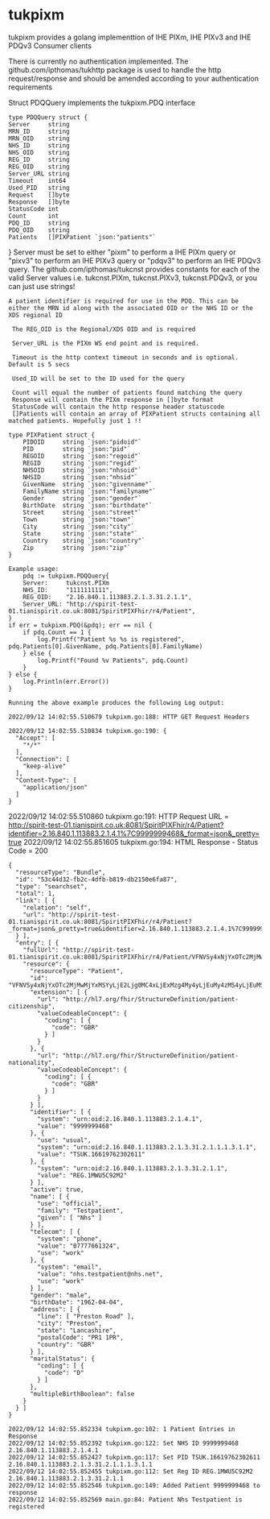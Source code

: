 # tukpixm
tukpixm provides a golang implementtion of IHE PIXm, IHE PIXv3 and IHE PDQv3 Consumer clients

There is currently no authentication implemented. The github.com/ipthomas/tukhttp package is used to handle the http request/response and should be amended according to your authentication requirements

Struct PDQQuery implements the tukpixm.PDQ interface

	type PDQQuery struct {
	Server     string
	MRN_ID     string
	MRN_OID    string
	NHS_ID     string
	NHS_OID    string
	REG_ID     string
	REG_OID    string
	Server_URL string
	Timeout    int64
	Used_PID   string
	Request    []byte
	Response   []byte
	StatusCode int
	Count      int
	PDQ_ID     string
	PDQ_OID    string
	Patients   []PIXPatient `json:"patients"`
}
	Server must be set to either "pixm" to perform a IHE PIXm query or "pixv3" to perform an IHE PIXv3 query or "pdqv3" to perform an IHE PDQv3 query. The github.com/ipthomas/tukcnst provides constants for each of the valid Server values i.e. tukcnst.PIXm, tukcnst.PIXv3, tukcnst.PDQv3, or you can just use strings!
	
	A patient identifier is required for use in the PDQ. This can be either the MRN id along with the associated OID or the NHS ID or the XDS regional ID

	 The REG_OID is the Regional/XDS OID and is required
	 
	 Server_URL is the PIXm WS end point and is required.

	 Timeout is the http context timeout in seconds and is optional. Default is 5 secs

	 Used_ID will be set to the ID used for the query
	 
	 Count will equal the number of patients found matching the query
	 Response will contain the PIXm response in []byte format
	 StatusCode will contain the http response header statuscode
	 []Patients will contain an array of PIXPatient structs containing all matched patients. Hopefully just 1 !!

	type PIXPatient struct {
		PIDOID     string `json:"pidoid"`
		PID        string `json:"pid"`
		REGOID     string `json:"regoid"`
		REGID      string `json:"regid"`
		NHSOID     string `json:"nhsoid"`
		NHSID      string `json:"nhsid"`
		GivenName  string `json:"givenname"`
		FamilyName string `json:"familyname"`
		Gender     string `json:"gender"`
		BirthDate  string `json:"birthdate"`
		Street     string `json:"street"`
		Town       string `json:"town"`
		City       string `json:"city"`
		State      string `json:"state"`
		Country    string `json:"country"`
		Zip        string `json:"zip"`
	}

	Example usage:
		pdq := tukpixm.PDQQuery{
		Server:     tukcnst.PIXm
		NHS_ID:     "1111111111",
		REG_OID:    "2.16.840.1.113883.2.1.3.31.2.1.1",
		Server_URL: "http://spirit-test-01.tianispirit.co.uk:8081/SpiritPIXFhir/r4/Patient",
	}
	if err = tukpixm.PDQ(&pdq); err == nil {
		if pdq.Count == 1 {
			log.Printf("Patient %s %s is registered", pdq.Patients[0].GivenName, pdq.Patients[0].FamilyName)
		} else {
			log.Printf("Found %v Patients", pdq.Count)
		}
	} else {
		log.Println(err.Error())
	}

	Running the above example produces the following Log output:

	2022/09/12 14:02:55.510679 tukpixm.go:188: HTTP GET Request Headers

	2022/09/12 14:02:55.510834 tukpixm.go:190: {
	  "Accept": [
	    "*/*"
	  ],
	  "Connection": [
	    "keep-alive"
	  ],
	  "Content-Type": [
	    "application/json"
	  ]
	}

2022/09/12 14:02:55.510860 tukpixm.go:191: HTTP Request
URL = http://spirit-test-01.tianispirit.co.uk:8081/SpiritPIXFhir/r4/Patient?identifier=2.16.840.1.113883.2.1.4.1%7C9999999468&_format=json&_pretty=true
2022/09/12 14:02:55.851605 tukpixm.go:194: HTML Response - Status Code = 200

	{
	  "resourceType": "Bundle",
	  "id": "53c44d32-fb2c-4dfb-b819-db2150e6fa87",
	  "type": "searchset",
	  "total": 1,
	  "link": [ {
	    "relation": "self",
	    "url": "http://spirit-test-01.tianispirit.co.uk:8081/SpiritPIXFhir/r4/Patient?_format=json&_pretty=true&identifier=2.16.840.1.113883.2.1.4.1%7C9999999468"
	  } ],
	  "entry": [ {
	    "fullUrl": "http://spirit-test-01.tianispirit.co.uk:8081/SpiritPIXFhir/r4/Patient/VFNVSy4xNjYxOTc2MjMwMjYxMSYyLjE2Ljg0MC4xLjExMzg4My4yLjEuMy4zMS4yLjEuMS4xLjMuMS4x",
	    "resource": {
	      "resourceType": "Patient",
	      "id": "VFNVSy4xNjYxOTc2MjMwMjYxMSYyLjE2Ljg0MC4xLjExMzg4My4yLjEuMy4zMS4yLjEuMS4xLjMuMS4x",
	      "extension": [ {
	        "url": "http://hl7.org/fhir/StructureDefinition/patient-citizenship",
	        "valueCodeableConcept": {
	          "coding": [ {
	            "code": "GBR"
	          } ]
	        }
	      }, {
	        "url": "http://hl7.org/fhir/StructureDefinition/patient-nationality",
	        "valueCodeableConcept": {
	          "coding": [ {
	            "code": "GBR"
	          } ]
	        }
	      } ],
	      "identifier": [ {
	        "system": "urn:oid:2.16.840.1.113883.2.1.4.1",
	        "value": "9999999468"
	      }, {
	        "use": "usual",
	        "system": "urn:oid:2.16.840.1.113883.2.1.3.31.2.1.1.1.3.1.1",
	        "value": "TSUK.16619762302611"
	      }, {
	        "system": "urn:oid:2.16.840.1.113883.2.1.3.31.2.1.1",
	        "value": "REG.1MWU5C92M2"
	      } ],
	      "active": true,
	      "name": [ {
	        "use": "official",
	        "family": "Testpatient",
	        "given": [ "Nhs" ]
	      } ],
	      "telecom": [ {
	        "system": "phone",
	        "value": "07777661324",
	        "use": "work"
	      }, {
	        "system": "email",
	        "value": "nhs.testpatient@nhs.net",
	        "use": "work"
	      } ],
	      "gender": "male",
	      "birthDate": "1962-04-04",
	      "address": [ {
	        "line": [ "Preston Road" ],
	        "city": "Preston",
	        "state": "Lancashire",
	        "postalCode": "PR1 1PR",
	        "country": "GBR"
	      } ],
	      "maritalStatus": {
	        "coding": [ {
	          "code": "D"
	        } ]
	      },
	      "multipleBirthBoolean": false
	    }
	  } ]
	}

	2022/09/12 14:02:55.852334 tukpixm.go:102: 1 Patient Entries in Response
	2022/09/12 14:02:55.852392 tukpixm.go:122: Set NHS ID 9999999468 2.16.840.1.113883.2.1.4.1
	2022/09/12 14:02:55.852427 tukpixm.go:117: Set PID TSUK.16619762302611 2.16.840.1.113883.2.1.3.31.2.1.1.1.3.1.1
	2022/09/12 14:02:55.852455 tukpixm.go:112: Set Reg ID REG.1MWU5C92M2 2.16.840.1.113883.2.1.3.31.2.1.1
	2022/09/12 14:02:55.852546 tukpixm.go:149: Added Patient 9999999468 to response
	2022/09/12 14:02:55.852569 main.go:84: Patient Nhs Testpatient is registered